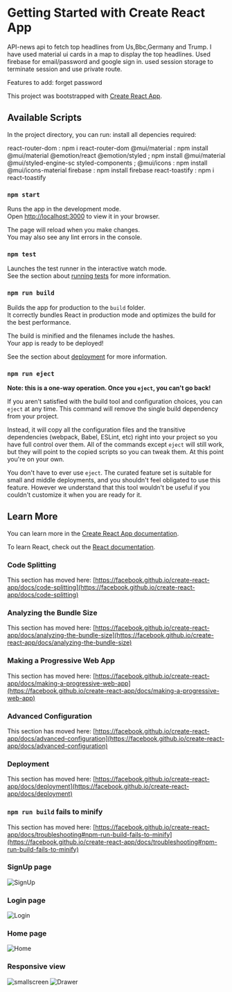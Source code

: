 # Getting Started with Create React App
API-news api to fetch top headlines from Us,Bbc,Germany and Trump.
I have used material ui cards in a map to display the top headlines.
Used firebase for email/password and google sign in.
used session storage to terminate session and use private route.

Features to add:
forget password

This project was bootstrapped with [Create React App](https://github.com/facebook/create-react-app).

## Available Scripts

In the project directory, you can run:
install all depencies required:

react-router-dom : npm i react-router-dom
@mui/material : npm install @mui/material @emotion/react @emotion/styled ; npm install @mui/material @mui/styled-engine-sc styled-components ;
@mui/icons : npm install @mui/icons-material
firebase : npm install firebase
react-toastify :  npm i react-toastify 


### `npm start`

Runs the app in the development mode.\
Open [http://localhost:3000](http://localhost:3000) to view it in your browser.

The page will reload when you make changes.\
You may also see any lint errors in the console.

### `npm test`

Launches the test runner in the interactive watch mode.\
See the section about [running tests](https://facebook.github.io/create-react-app/docs/running-tests) for more information.

### `npm run build`

Builds the app for production to the `build` folder.\
It correctly bundles React in production mode and optimizes the build for the best performance.

The build is minified and the filenames include the hashes.\
Your app is ready to be deployed!

See the section about [deployment](https://facebook.github.io/create-react-app/docs/deployment) for more information.

### `npm run eject`

**Note: this is a one-way operation. Once you `eject`, you can't go back!**

If you aren't satisfied with the build tool and configuration choices, you can `eject` at any time. This command will remove the single build dependency from your project.

Instead, it will copy all the configuration files and the transitive dependencies (webpack, Babel, ESLint, etc) right into your project so you have full control over them. All of the commands except `eject` will still work, but they will point to the copied scripts so you can tweak them. At this point you're on your own.

You don't have to ever use `eject`. The curated feature set is suitable for small and middle deployments, and you shouldn't feel obligated to use this feature. However we understand that this tool wouldn't be useful if you couldn't customize it when you are ready for it.

## Learn More

You can learn more in the [Create React App documentation](https://facebook.github.io/create-react-app/docs/getting-started).

To learn React, check out the [React documentation](https://reactjs.org/).

### Code Splitting

This section has moved here: [https://facebook.github.io/create-react-app/docs/code-splitting](https://facebook.github.io/create-react-app/docs/code-splitting)

### Analyzing the Bundle Size

This section has moved here: [https://facebook.github.io/create-react-app/docs/analyzing-the-bundle-size](https://facebook.github.io/create-react-app/docs/analyzing-the-bundle-size)

### Making a Progressive Web App

This section has moved here: [https://facebook.github.io/create-react-app/docs/making-a-progressive-web-app](https://facebook.github.io/create-react-app/docs/making-a-progressive-web-app)

### Advanced Configuration

This section has moved here: [https://facebook.github.io/create-react-app/docs/advanced-configuration](https://facebook.github.io/create-react-app/docs/advanced-configuration)

### Deployment

This section has moved here: [https://facebook.github.io/create-react-app/docs/deployment](https://facebook.github.io/create-react-app/docs/deployment)

### `npm run build` fails to minify

This section has moved here: [https://facebook.github.io/create-react-app/docs/troubleshooting#npm-run-build-fails-to-minify](https://facebook.github.io/create-react-app/docs/troubleshooting#npm-run-build-fails-to-minify)

### SignUp page
![SignUp](https://github.com/Ravina1162/News_App_UsingAPI/assets/92813443/b3d3d670-17aa-4520-8446-a55b445af242)
### Login page
![Login](https://github.com/Ravina1162/News_App_UsingAPI/assets/92813443/3995a8dd-67f8-4d6b-af12-b715615cae3c)
### Home page
![Home](https://github.com/Ravina1162/News_App_UsingAPI/assets/92813443/68da1ed5-0fc5-43c4-a15a-07b9670dd5b0)
### Responsive view
![smallscreen](https://github.com/Ravina1162/News_App_UsingAPI/assets/92813443/1526f52b-aa77-4270-bf0b-190d27dddb07)
![Drawer](https://github.com/Ravina1162/News_App_UsingAPI/assets/92813443/813d60aa-648e-4ba7-9aed-78a4cb90c22e)






